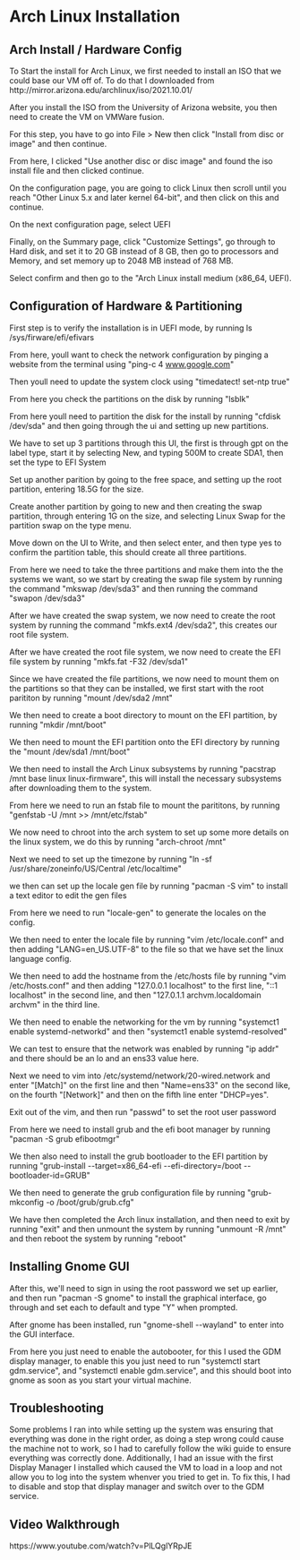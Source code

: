<h1>Arch Linux Installation</h1>
<h2>Arch Install / Hardware Config</h2>
To Start the install for Arch Linux, we first needed to install an ISO that we could base our VM off of. To do that I downloaded from <a>http://mirror.arizona.edu/archlinux/iso/2021.10.01/</a>

After you install the ISO from the University of Arizona website, you then need to create the VM on VMWare fusion. 

For this step, you have to go into File > New then click "Install from disc or image" and then continue.

From here, I clicked "Use another disc or disc image" and found the iso install file and then clicked continue.

On the configuration page, you are going to click Linux then scroll until you reach "Other Linux 5.x and later kernel 64-bit", and then click on this and continue. 

On the next configuration page, select UEFI

Finally, on the Summary page, click "Customize Settings", go through to Hard disk, and set it to 20 GB instead of 8 GB, then go to  processors and Memory, and set memory up to 2048 MB instead of 768 MB. 

Select confirm and then go to the "Arch Linux install medium (x86_64, UEFI).

<h2>Configuration of Hardware & Partitioning</h2>

First step is to verify the installation is in UEFI mode, by running ls /sys/firware/efi/efivars

From here, youll want to check the network configuration by pinging a website from the terminal using "ping-c 4 www.google.com"

Then youll need to update the system clock using "timedatect! set-ntp true"

From here you check the partitions on the disk by running "lsblk"

From here youll need to partition the disk for the install by running "cfdisk /dev/sda" and then going through the ui and setting up new partitions. 

We have to set up 3 partitions through this UI, the first is through gpt on the label type, start it by selecting New, and typing 500M to create SDA1, then set the type to EFI System

Set up another parition by going to the free space, and setting up the root partition, entering 18.5G for the size.

Create another partition by going to new and then creating the swap partition, through entering 1G on the size, and selecting Linux Swap for the partition swap on the type menu.

Move down on the UI to Write, and then select enter, and then type yes to confirm the partition table, this should create all three partitions. 

From here we need to take the three partitions and make them into the the systems we want, so we start by creating the swap file system by running the command "mkswap /dev/sda3" and then running the command "swapon /dev/sda3"

After we have created the swap system, we now need to create the root system by running the command "mkfs.ext4 /dev/sda2", this creates our root file system. 

After we have created the root file system, we now need to create the EFI file system by running "mkfs.fat -F32 /dev/sda1"

Since we have created the file partitions, we now need to mount them on the partitions so that they can be installed, we first start with the root parititon by running "mount /dev/sda2 /mnt"

We then need to create a boot directory to mount on the EFI partition, by running "mkdir /mnt/boot"

We then need to mount the EFI partition onto the EFI directory by running the "mount /dev/sda1 /mnt/boot"

We then need to install the Arch Linux subsystems by running "pacstrap /mnt base linux linux-firmware", this will install the necessary subsystems after downloading them to the system. 

From here we need to run an fstab file to mount the parititons, by running "genfstab -U /mnt >> /mnt/etc/fstab"

We now need to chroot into the arch system to set up some more details on the linux system, we do this by running "arch-chroot /mnt"

Next we need to set up the timezone by running "ln -sf /usr/share/zoneinfo/US/Central /etc/localtime"

we then can set up the locale gen file by running "pacman -S vim" to install a text editor to edit the gen files

From here we need to run "locale-gen" to generate the locales on the config.

We then need to enter the locale file by running "vim /etc/locale.conf" and then adding "LANG=en_US.UTF-8" to the file so that we have set the linux language config. 

We then need to add the hostname from the /etc/hosts file by running "vim /etc/hosts.conf" and then adding "127.0.0.1 localhost" to the first line, "::1 localhost" in the second line,  and then "127.0.1.1 archvm.localdomain archvm" in the third line. 

We then need to enable the networking for the vm by running "systemct1 enable systemd-networkd" and then "systemct1 enable systemd-resolved" 

We can test to ensure that the network was enabled by running "ip addr" and there should be an lo and an ens33 value here.

Next we need to vim into /etc/systemd/network/20-wired.network and enter "[Match]" on the first line and then "Name=ens33" on the second like, on the fourth "[Network]" and then on the fifth line enter "DHCP=yes".

Exit out of the vim, and then run "passwd" to set the root user password

From here we need to install grub and the efi boot manager by running "pacman -S grub efibootmgr" 

We then also need to install the grub bootloader to the EFI partition by running "grub-install --target=x86_64-efi --efi-directory=/boot --bootloader-id=GRUB"

We then need to generate the grub configuration file by running "grub-mkconfig -o /boot/grub/grub.cfg"

We have then completed the Arch linux installation, and then need to exit by running "exit" and then unmount the system by running "unmount -R /mnt" and then reboot the system by running "reboot"

<h2>Installing Gnome GUI</h2>

After this, we'll need to sign in using the root password we set up earlier, and then run "pacman -S gnome" to install the graphical interface, go through and set each to default and type "Y" when prompted. 

After gnome has been installed, run "gnome-shell --wayland" to enter into the GUI interface. 

From here you just need to enable the autobooter, for this I used the GDM display manager, to enable this you just need to run "systemctl start gdm.service", and "systemctl enable gdm.service", and this should boot into gnome as soon as you start your virtual machine.

<h2>Troubleshooting </h2>
Some problems I ran into while setting up the system was ensuring that everything was done in the right order, as doing a step wrong could cause the machine not to work, so I had to carefully follow the wiki guide to ensure everything was correctly done. Additionally, I had an issue with the first Display Manager I installed which caused the VM to load in a loop and not allow you to log into the system whenver you tried to get in. To fix this, I had to disable and stop that display manager and switch over to the GDM service. 

<h2>Video Walkthrough</h2>
<a>https://www.youtube.com/watch?v=PlLQglYRpJE </a>

